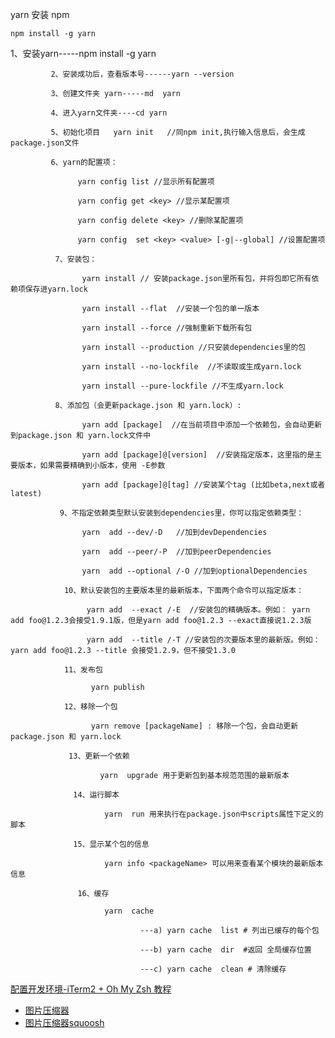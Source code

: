 yarn
安装 npm
```
npm install -g yarn
```
1、安装yarn-----npm install -g yarn

             2、安装成功后，查看版本号------yarn --version

             3、创建文件夹 yarn-----md  yarn

             4、进入yarn文件夹----cd yarn

             5、初始化项目   yarn init   //同npm init,执行输入信息后，会生成package.json文件

             6、yarn的配置项：

                   yarn config list //显示所有配置项

                   yarn config get <key> //显示某配置项

                   yarn config delete <key> //删除某配置项

                   yarn config  set <key> <value> [-g|--global] //设置配置项

              7、安装包：

                    yarn install // 安装package.json里所有包，并将包即它所有依赖项保存进yarn.lock

                    yarn install --flat  //安装一个包的单一版本 

                    yarn install --force //强制重新下载所有包

                    yarn install --production //只安装dependencies里的包

                    yarn install --no-lockfile  //不读取或生成yarn.lock

                    yarn install --pure-lockfile //不生成yarn.lock

              8、添加包（会更新package.json 和 yarn.lock）:

                    yarn add [package]  //在当前项目中添加一个依赖包，会自动更新到package.json 和 yarn.lock文件中

                    yarn add [package]@[version]  //安装指定版本，这里指的是主要版本，如果需要精确到小版本，使用 -E参数

                    yarn add [package]@[tag] //安装某个tag (比如beta,next或者latest)

               9、不指定依赖类型默认安装到dependencies里，你可以指定依赖类型：

                    yarn  add --dev/-D   //加到devDependencies

                    yarn  add --peer/-P  //加到peerDependencies

                    yarn  add --optional /-O //加到optionalDependencies

                10、默认安装包的主要版本里的最新版本，下面两个命令可以指定版本：

                     yarn add  --exact /-E  //安装包的精确版本。例如： yarn add foo@1.2.3会接受1.9.1版，但是yarn add foo@1.2.3 --exact直接说1.2.3版

                     yarn add  --title /-T //安装包的次要版本里的最新版。例如：yarn add foo@1.2.3 --title 会接受1.2.9，但不接受1.3.0

                11、发布包

                      yarn publish

                12、移除一个包

                      yarn remove [packageName] : 移除一个包，会自动更新package.json 和 yarn.lock

                 13、更新一个依赖

                        yarn  upgrade 用于更新包到基本规范范围的最新版本

                  14、运行脚本

                         yarn  run 用来执行在package.json中scripts属性下定义的脚本

                  15、显示某个包的信息

                         yarn info <packageName> 可以用来查看某个模块的最新版本信息

                   16、缓存

                         yarn  cache

                                 ---a) yarn cache  list # 列出已缓存的每个包

                                 ---b) yarn cache  dir  #返回 全局缓存位置

                                 ---c) yarn cache  clean # 清除缓存
                                 
                      
                      
 [配置开发环境-iTerm2 + Oh My Zsh 教程](https://juejin.cn/post/6844904178075058189)
 
 - [图片压缩器](https://tinypng.com/)
 - [图片压缩器squoosh](https://juejin.cn/post/7143142671920398373)
